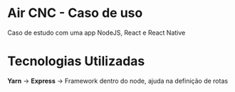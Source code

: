 # Air CNC - Caso de uso

Caso de estudo com uma app NodeJS, React e React Native

# Tecnologias Utilizadas

__Yarn__ -> 
__Express__ -> Framework dentro do node, ajuda na definição de rotas



